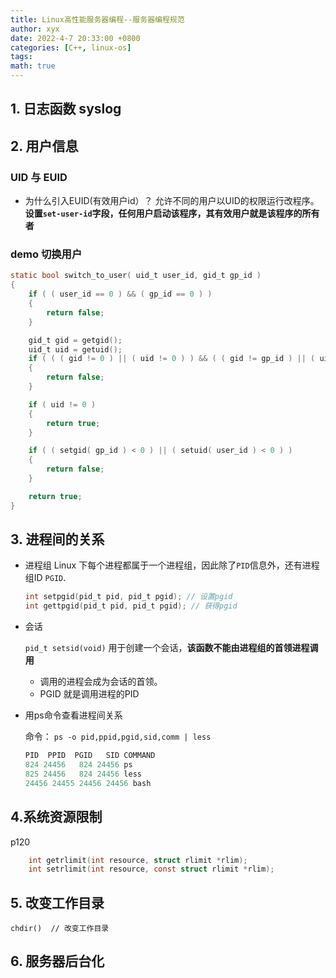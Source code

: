 ```yaml
---
title: Linux高性能服务器编程--服务器编程规范
author: xyx
date: 2022-4-7 20:33:00 +0800
categories: [C++, linux-os]
tags: 
math: true
---
```


## 1. 日志函数 syslog

## 2. 用户信息

### UID 与 EUID

- 为什么引入EUID(有效用户id）？
    允许不同的用户以UID的权限运行改程序。**设置`set-user-id`字段，任何用户启动该程序，其有效用户就是该程序的所有者**

### demo 切换用户

```c
static bool switch_to_user( uid_t user_id, gid_t gp_id )
{
    if ( ( user_id == 0 ) && ( gp_id == 0 ) )
    {
        return false;
    }

    gid_t gid = getgid();
    uid_t uid = getuid();
    if ( ( ( gid != 0 ) || ( uid != 0 ) ) && ( ( gid != gp_id ) || ( uid != user_id ) ) )
    {
        return false;
    }

    if ( uid != 0 )
    {
        return true;
    }

    if ( ( setgid( gp_id ) < 0 ) || ( setuid( user_id ) < 0 ) )
    {
        return false;
    }

    return true;
}
```

## 3. 进程间的关系

- 进程组
    Linux 下每个进程都属于一个进程组，因此除了`PID`信息外，还有进程组ID `PGID`.
    
    ```c
    int setpgid(pid_t pid, pid_t pgid); // 设置pgid
    int gettpgid(pid_t pid, pid_t pgid); // 获得pgid
    ```

- 会话

    `pid_t setsid(void)` 用于创建一个会话，**该函数不能由进程组的首领进程调用**
    - 调用的进程会成为会话的首领。
    - PGID 就是调用进程的PID

- 用ps命令查看进程间关系

    命令： `ps -o pid,ppid,pgid,sid,comm | less`

    ```c
    PID  PPID  PGID   SID COMMAND
    824 24456   824 24456 ps
    825 24456   824 24456 less
    24456 24455 24456 24456 bash
    ```


## 4.系统资源限制

p120
```c
    int getrlimit(int resource, struct rlimit *rlim);
    int setrlimit(int resource, const struct rlimit *rlim);
```

## 5. 改变工作目录

`chdir()  // 改变工作目录`

## 6. 服务器后台化



